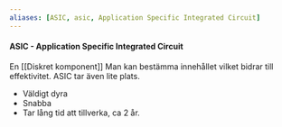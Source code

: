```yaml
---
aliases: [ASIC, asic, Application Specific Integrated Circuit]
---
```


#### ASIC - Application Specific Integrated Circuit
En [[Diskret komponent]]
Man kan bestämma innehållet vilket bidrar till effektivitet. ASIC tar även lite plats.
- Väldigt dyra
- Snabba
- Tar lång tid att tillverka, ca 2 år. 